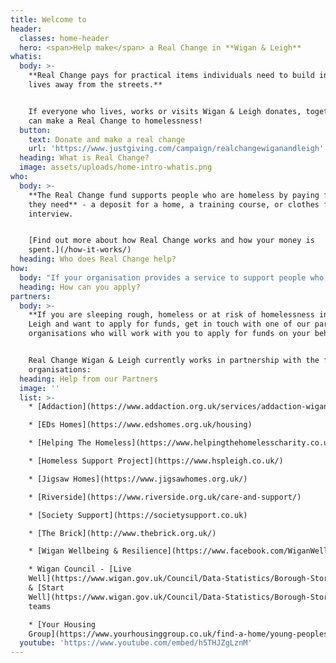 ```yaml
---
title: Welcome to
header:
  classes: home-header
  hero: <span>Help make</span> a Real Change in **Wigan & Leigh**
whatis:
  body: >-
    **Real Change pays for practical items individuals need to build independent
    lives away from the streets.**


    If everyone who lives, works or visits Wigan & Leigh donates, together we
    can make a Real Change to homelessness!
  button:
    text: Donate and make a real change
    url: 'https://www.justgiving.com/campaign/realchangewiganandleigh'
  heading: What is Real Change?
  image: assets/uploads/home-intro-whatis.png
who:
  body: >-
    **The Real Change fund supports people who are homeless by paying for items
    they need** - a deposit for a home, a training course, or clothes for a job
    interview.


    [Find out more about how Real Change works and how your money is
    spent.](/how-it-works/)
  heading: Who does Real Change help?
how:
  body: "If your organisation provides a service to support people who are homeless in Wigan & Leigh and you would like to discuss how to become an approved Real Change partner, please contact us on [07788 105 078](tel:07788105078) or email <mailto:info@realchangewiganandleigh.co.uk> or \L[find out more here](/how-to-apply/)."
  heading: How can you apply?
partners:
  body: >-
    **If you are sleeping rough, homeless or at risk of homelessness in Wigan &
    Leigh and want to apply for funds, get in touch with one of our partner
    organisations who will work with you to apply for funds on your behalf.**


    Real Change Wigan & Leigh currently works in partnership with the following
    organisations:
  heading: Help from our Partners
  image: ''
  list: >-
    * [Addaction](https://www.addaction.org.uk/services/addaction-wigan-leigh)

    * [EDs Homes](https://www.edshomes.org.uk/housing)

    * [Helping The Homeless](https://www.helpingthehomelesscharity.co.uk/)

    * [Homeless Support Project](https://www.hspleigh.co.uk/)

    * [Jigsaw Homes](https://www.jigsawhomes.org.uk/)

    * [Riverside](https://www.riverside.org.uk/care-and-support/)

    * [Society Support](https://societysupport.co.uk)

    * [The Brick](http://www.thebrick.org.uk/)

    * [Wigan Wellbeing & Resilience](https://www.facebook.com/WiganWellbeing/)

    * Wigan Council - [Live
    Well](https://www.wigan.gov.uk/Council/Data-Statistics/Borough-Story/Live-Well.aspx)
    & [Start
    Well](https://www.wigan.gov.uk/Council/Data-Statistics/Borough-Story/Start-Well.aspx)
    teams

    * [Your Housing
    Group](https://www.yourhousinggroup.co.uk/find-a-home/young-peoples-housing/foyers/)
  youtube: 'https://www.youtube.com/embed/h5THJZgLznM'
---
```


